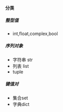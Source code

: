 #### 分类
##### 整型值
+ int,float,complex,bool
##### 序列对象
+ 字符串 str
+ 列表 list
+ tuple
##### 键值对
+ 集合set
+ 字典dict
